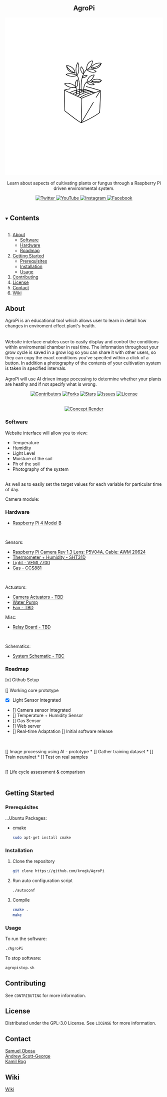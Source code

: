<h2 align="center">AgroPi</h2>  
<p align="center">
  <a href="https://github.com/krogk/AgroPi">
    <img src="media/images/logo1.png" alt="Logo" >
  </a>
  
  <p align="center">
    Learn about aspects of cultivating plants or fungus through a Raspberry Pi driven environmental system. 
    <br />
</div>

<p align="center">
  <a href="https://twitter.com/agropiofficial">
    <img src="media/images/icon_twitter.png" alt="Twitter"  width="64" height="64">
  </a>
  <a href="https://github.com/krogk/AgroPi">
    <img src="media/images/icon_youtube.png" alt="YouTube"  width="64" height="64">
  </a>
  <a href="https://www.instagram.com/agropiofficial/">
    <img src="media/images/icon_ig.png" alt="Instagram"  width="64" height="64">
  </a>
  <a href="https://www.facebook.com/AgroPiOfficial">
    <img src="media/images/icon_facebook.png" alt="Facebook"  width="64" height="64">
  </a>


<!-- TOC -->
<details open="open">
  <summary><h2 style="display: inline-block">Contents</h2></summary>
  <ol>
    <li>
      <a href="#about">About</a>
      <ul>
        <li><a href="#software">Software</a></li>
        <li><a href="#hardware">Hardware</a></li>
        <li><a href="#roadmap">Roadmap</a></li>
      </ul>
    </li>
    <li>
      <a href="#getting-started">Getting Started</a>
      <ul>
        <li><a href="#prerequisites">Prerequisites</a></li>
        <li><a href="#installation">Installation</a></li>
        <li><a href="#usage">Usage</a></li>
      </ul>
    </li>
    <li><a href="#contributing">Contributing</a></li>
    <li><a href="#license">License</a></li>
    <li><a href="#contact">Contact</a></li>
    <li><a href="#wiki">Wiki</a></li>
  </ol>
</details>

<!-- Project descirption -->
## About

AgroPi is an educational tool which allows user to learn in detail how changes in enviroment effect plant's health.  
<br />
<br />
Website interface enables user to easily display and control the conditions within enviromental chamber in real time. 
The information throughout your grow cycle is saved in a grow log so you can share it with other users, so they can copy the exact conditions you've specifed within a click of a button. In addition a photography of the contents of your cultivation system is taken in specified intervals. 
<br />
<br />
AgroPi will use AI driven image pocessing to determine whether your plants are heatlhy and if not specify what is wrong.

<div align="center">

[![Contributors](https://img.shields.io/github/contributors/krogk/AgroPi.svg?style=for-the-badge)](https://github.com/krogk/AgroPi/graphs/contributors)
[![Forks](https://img.shields.io/github/forks/krogk/AgroPi.svg?style=for-the-badge)](https://github.com/krogk/AgroPi/network/members)
[![Stars](https://img.shields.io/github/stars/krogk/AgroPi.svg?style=for-the-badge)](https://github.com/krogk/AgroPi/stargazers)
[![Issues](https://img.shields.io/github/issues/krogk/AgroPi.svg?style=for-the-badge)](https://github.com/krogk/AgroPi/issues)
[![License](https://img.shields.io/github/license/krogk/AgroPi.svg?style=for-the-badge)](https://github.com/krogk/AgroPi/blob/main/LICENSE)

<br />

  <a href="https://github.com/krogk/AgroPi">
    <img src="media/images/agropitopright.PNG" alt="Concept Render" >
  </a>


</div>

### Software

Website interface will allow you to view:
* Temperature
* Humidity
* Light Level
* Moisture of the soil
* Ph of the soil
* Photography of the system
<br />
As well as to easily set the target values for each variable for particular time of day.
<br />

Camera module:  


### Hardware

* [Raspberry Pi 4 Model B](https://www.raspberrypi.org/products/raspberry-pi-4-model-b/)
<br />

Sensors:
* [Raspberry Pi Camera Rev 1.3 Lens: P5V04A, Cable: AWM 20624]()
* [Thermometer + Humidity - SHT31D](https://github.com/krogk/AgroPi/blob/main/hardware/SHT31D/Sensirion_Humidity_SHT3x_Datasheet_digital-767294.pdf)
* [Light - VEML7700](https://github.com/krogk/AgroPi/blob/main/hardware/VEML7700/veml7700.pdf)
* [Gas - CCS881](https://github.com/krogk/AgroPi/blob/main/hardware/CCS881/SC-001232-DS-2-CCS811B-Datasheet-Revision-2.pdf)


<br />

Actuators:
* [Camera Actuators - TBD]()
* [Water Pump](https://www.mybotic.com.my/products/Micro-Submersible-Water-Pump-DC-3V-5V/2778#:~:text=Suction%20Distance%3A%200.8%20meter%20)
* [Fan - TBD]()

Misc:
* [Relay Board - TBD]()

<br />

Schematics:
* [System Schematic - TBC]()


### Roadmap

[x] Github Setup
<br />
<br />
[] Working core prototype
* [x] Light Sensor integrated
* [] Camera sensor integrated
* [] Temperature + Humidity Sensor
* [] Gas Sensor
* [] Web server
* [] Real-time Adaptation
[] Initial software release 
<br />
<br />
[] Image processing using AI - prototype
* [] Gather training dataset
* [] Train neuralnet
* [] Test on real samples
<br />
<br />

[] Life cycle assessment & comparison
<br />
<br />


<!-- Getting Started -->
## Getting Started

### Prerequisites

...Ubuntu Packages: 
* cmake
  ```sh
  sudo apt-get install cmake
  ```


### Installation

1. Clone the repository
   ```sh
   git clone https://github.com/krogk/AgroPi
   ```
2. Run auto configuration script
   ```sh
   ./autoconf
   ```
3. Compile
    ```sh
   cmake .
   make 
   ```

<!-- Usage -->
### Usage

To run the software:
  ```sh
  ./AgroPi 
 ```

To stop software:
  ```sh
 agropistop.sh
 ```


<!-- Contributing -->
## Contributing

See `CONTRIBUTING` for more information.

<!-- License -->
## License

Distributed under the GPL-3.0 License. See `LICENSE` for more information.


<!-- Contact Info -->
## Contact

[Samuel Obosu](https://github.com/Samuel-Obosu)
<br />
[Andrew Scott-George](https://github.com/andrewsg3)
<br />
[Kamil Rog](https://github.com/krogk)


<!-- AgroPi Wiki -->
## Wiki

[Wiki](https://github.com/krogk/AgroPi/wiki)
